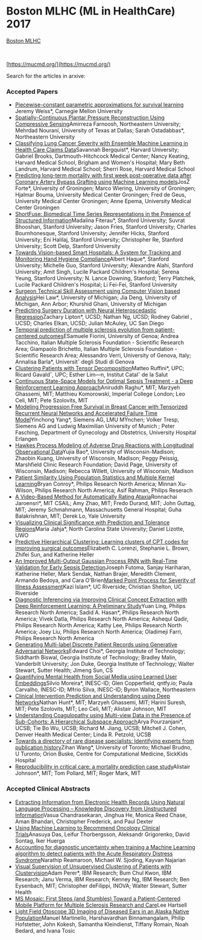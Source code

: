 # Boston MLHC (ML in HealthCare) 2017

[Boston MLHC](../../attachments/8388616/8388615.pptx)

 

[https://mucmd.org/](https://mucmd.org/)

Search for the articles in arxive:

### Accepted Papers

* [Piecewise-constant parametric approximations for survival learning](https://mucmd.org/CameraReadySubmissions/1%5CCameraReadySubmission%5Cpcpas.pdf) Jeremy Weiss*, Carnegie Mellon University
* [Spatially-Continuous Plantar Pressure Reconstruction Using Compressive Sensing](https://mucmd.org/CameraReadySubmissions/4%5CCameraReadySubmission%5CP_Farnoosh_Sparse_MLHC.pdf)Amirreza Farnoosh, Northeastern University; Mehrdad Nourani, University of Texas at Dallas; Sarah Ostadabbas*, Northeastern University
* [Classifying Lung Cancer Severity with Ensemble Machine Learning in Health Care Claims Data](https://mucmd.org/CameraReadySubmissions/9%5CCameraReadySubmission%5CCLC_camera_ready.pdf)Savannah Bergquist*, Harvard University; Gabriel Brooks, Dartmouth-Hitchcock Medical Center; Nancy Keating, Harvard Medical School, Brigham and Women's Hospital; Mary Beth Landrum, Harvard Medical School; Sherri Rose, Harvard Medical School
* [Predicting long-term mortality with first week post-operative data after Coronary Artery Bypass Grafting using Machine Learning models](https://mucmd.org/CameraReadySubmissions/13%5CCameraReadySubmission%5CSubmission%2013%20-%20Forte%20et%20al..pdf)JosŽ Forte*, University of Groningen; Marco Wiering, University of Groningen; Hjalmar Bouma, University Medical Center Groningen; Fred de Geus, University Medical Center Groningen; Anne Epema, University Medical Center Groningen
* [ShortFuse: Biomedical Time Series Representations in the Presence of Structured Information](https://mucmd.org/CameraReadySubmissions/16_short_fuse_paper(1).pdf)Madalina Fiterau*, Stanford University; Suvrat Bhooshan, Stanford University; Jason Fries, Stanford University; Charles Bournhonesque, Stanford University; Jennifer Hicks, Stanford University; Eni Halilaj, Stanford University; Christopher Re, Stanford University; Scott Delp, Stanford University
* [Towards Vision-based Smart Hospitals: A System for Tracking and Monitoring Hand Hygiene Compliance](https://mucmd.org/CameraReadySubmissions/23%5CCameraReadySubmission%5C0023.pdf)Albert Haque*, Stanford University; Michelle Guo, Stanford University; Alexandre Alahi, Stanford University; Amit Singh, Lucile Packard Children's Hospital; Serena Yeung, Stanford University; N. Lance Downing, Stanford; Terry Platchek, Lucile Packard Children's Hospital; Li Fei-Fei, Stanford University
* [Surgeon Technical Skill Assessment using Computer Vision based Analysis](https://mucmd.org/CameraReadySubmissions/25%5CCameraReadySubmission%5Csample.pdf)Hei Law*, University of Michigan; Jia Deng, University of Michigan, Ann Arbor; Khurshid Ghani, University of Michigan
* [Predicting Surgery Duration with Neural Heteroscedastic Regression](https://mucmd.org/CameraReadySubmissions/26%5CCameraReadySubmission%5Ccamera-ready-predicting(3).pdf)Zachary Lipton*, UCSD; Nathan Ng, UCSD; Rodney Gabriel , UCSD; Charles Elkan, UCSD; Julian McAuley, UC San Diego
* [Temporal prediction of multiple sclerosis evolution from patient-centered outcomes](https://mucmd.org/CameraReadySubmissions/27%5CCameraReadySubmission%5CFiorini_etal_MLHC2017.pdf)ESamuele Fiorini, University of Genoa; Andrea Tacchino, Italian Multiple Sclerosis Foundation - Scientific Research Area; Giampaolo Brichetto, Italian Multiple Sclerosis Foundation - Scientific Research Area; Alessandro Verri, University of Genova, Italy; Annalisa Barla*, Universitˆ degli Studi di Genova
* [Clustering Patients with Tensor Decomposition](https://mucmd.org/CameraReadySubmissions/31%5CCameraReadySubmission%5Cclustering-patients-tensor-full.pdf)Matteo Ruffini*, UPC; Ricard Gavaldˆ, UPC; Esther Lim—n, Institut Catalˆ de la Salut
* [Continuous State-Space Models for Optimal Sepsis Treatment - a Deep Reinforcement Learning Approach](https://mucmd.org/CameraReadySubmissions/34%5CCameraReadySubmission%5Ccontinuous-state-space%20_FINAL.pdf)Aniruddh Raghu*, MIT; Marzyeh Ghassemi, MIT; Matthieu Komorowski, Imperial College London; Leo Celi, MIT; Pete Szolovits, MIT
* [Modeling Progression Free Survival in Breast Cancer with Tensorized Recurrent Neural Networks and Accelerated Failure Time Model](https://mucmd.org/CameraReadySubmissions/37%5CCameraReadySubmission%5CPFS_TTRNN_AFT_CameraReady.pdf)Yinchong Yang*, Siemens AG, LMU MŸnchen; Volker Tresp, Siemens AG and Ludwig Maximilian University of Munich ; Peter Fasching, Department of Gynecology and Obstetrics, University Hospital Erlangen
* [Hawkes Process Modeling of Adverse Drug Reactions with Longitudinal Observational Data](https://mucmd.org/CameraReadySubmissions/39%5CCameraReadySubmission%5Cmlhc-camera-ready.pdf)Yujia Bao*, University of Wisconsin-Madison; Zhaobin Kuang, University of Wisconsin, Madison; Peggy Peissig, Marshfield Clinic Research Foundation; David Page, University of Wisconsin, Madison; Rebecca Willett, University of Wisconsin, Madison
* [Patient Similarity Using Population Statistics and Multiple Kernel Learning](https://mucmd.org/CameraReadySubmissions/40%5CCameraReadySubmission%5Cpatient_similarity.pdf)Bryan Conroy*, Philips Research North America; Minnan Xu-Wilson, Philips Research North America; Asif Rahman, Philips Reserach
* [A Video-Based Method for Automatically Rating Ataxia](https://mucmd.org/CameraReadySubmissions/46%5CCameraReadySubmission%5Cmain.pdf)Ronnachai Jaroensri*, MIT CSAIL; Amy Zhao, MIT; Fredo Durand, MIT; John Guttag, MIT; Jeremy Schmahmann, Massachusetts General Hospital; Guha Balakrishnan, MIT; Derek Lo, Yale University
* [Visualizing Clinical Significance with Prediction and Tolerance Regions](https://mucmd.org/CameraReadySubmissions/51%5CCameraReadySubmission%5Cjahja_lizotte_tolerance.pdf)Maria Jahja*, North Carolina State University; Daniel Lizotte, UWO
* [Predictive Hierarchical Clustering: Learning clusters of CPT codes for improving surgical outcomes](https://mucmd.org/CameraReadySubmissions/52%5CCameraReadySubmission%5CMLHC_FINAL_cameraready.pdf)Elizabeth C. Lorenzi, Stephanie L. Brown, Zhifei Sun, and Katherine Heller
* [An Improved Multi-Output Gaussian Process RNN with Real-Time Validation for Early Sepsis Detection](https://mucmd.org/CameraReadySubmissions/53%5CCameraReadySubmission%5CCR.pdf)Joseph Futoma, Sanjay Hariharan, Katherine Heller, Mark Sendak, Nathan Brajer, Meredith Clement, Armando Bedoya, and Cara O'Brien[Marked Point Process for Severity of Illness Assessment](https://mucmd.org/CameraReadySubmissions/54%5CCameraReadySubmission%5Cmucmd_edited.pdf)Kazi Islam*, UC Riverside; Christian Shelton, UC Riverside
* [Diagnostic Inferencing via Improving Clinical Concept Extraction with Deep Reinforcement Learning: A Preliminary Study](https://mucmd.org/CameraReadySubmissions/60%5CCameraReadySubmission%5Ccamera-ready_DRL_concept-extract_v2.pdf)Yuan Ling, Philips Research North America; Sadid A. Hasan*, Philips Research North America; Vivek Datla, Philips Research North America; Ashequl Qadir, Philips Research North America; Kathy Lee, Philips Research North America; Joey Liu, Philips Research North America; Oladimeji Farri, Philips Research North America
* [Generating Multi-label Discrete Patient Records using Generative Adversarial Networks](https://mucmd.org/CameraReadySubmissions/62%5CCameraReadySubmission%5Cmedgan-mlhc-2017.pdf)Edward Choi*, Georgia Institute of Technology; Siddharth Biswal, Georgia Institute of Technology; Bradley Malin, Vanderbilt University; Jon Duke, Georgia Institute of Technology; Walter Stewart, Sutter Health; Jimeng Sun, CS
* [Quantifying Mental Health from Social Media using Learned User Embeddings](https://mucmd.org/CameraReadySubmissions/63%5CCameraReadySubmission%5Cmlhc.pdf)Silvio Moreira*, INESC-ID; Glen Copperfield, qntfy.io; Paula Carvalho, INESC-ID; M‡rio Silva, INESC-ID; Byron Wallace, Northeastern
* [Clinical Intervention Prediction and Understanding using Deep Networks](https://mucmd.org/CameraReadySubmissions/65%5CCameraReadySubmission%5Cclinical-intervention-prediction%20(4).pdf)Nathan Hunt*, MIT; Marzyeh Ghassemi, MIT; Harini Suresh, MIT; Pete Szolovits, MIT; Leo Celi, MIT; Alistair Johnson, MIT
* [Understanding Coagulopathy using Multi-view Data in the Presence of Sub-Cohorts: A Hierarchical Subspace Approach](https://mucmd.org/CameraReadySubmissions/67%5CCameraReadySubmission%5Cunderstanding-coagulopathy-multi%20(6).pdf)Arya Pourzanjani*, UCSB; Tie Bo Wu, UCSB; Richard M. Jiang, UCSB; Mitchell J. Cohen, Denver Health Medical Center; Linda R. Petzold, UCSB
* [Towards a directory of rare disease specialists: Identifying experts from publication history](https://mucmd.org/CameraReadySubmissions/76%5CCameraReadySubmission%5CMLHC.pdf)Zihan Wang*, University of Toronto; Michael Brudno, U Turonto; Orion Buske, Centre for Computational Medicine, SickKids Hospital
* [Reproducibility in critical care: a mortality prediction case study](https://mucmd.org/CameraReadySubmissions/77_reproducibility-critical-care.pdf)Alistair Johnson*, MIT; Tom Pollard, MIT; Roger Mark, MIT

### Accepted Clinical Abstracts

* [Extracting Information from Electronic Health Records Using Natural Language Processing – Knowledge Discovery from Unstructured Information](https://mucmd.org/CameraReadySubmissions/7%5Cclinical_abstracts%203.pdf)Vasua Chandrasekaran, Jinghua He, Monica Reed Chase, Aman Bhandari, Christopher Frederick, and Paul Dexter
* [Using Machine Learning to Recommend Oncology Clinical Trials](https://mucmd.org/CameraReadySubmissions/21%5Cclinical_abstracts%201.pdf)Anasuya Das, Leifur Thorbergsson, Aleksandr Grigorenko, David Sontag, Iker Huerga
* [Accounting for diagnostic uncertainty when training a Machine Learning algorithm to detect patients with the Acute Respiratory Distress Syndrome](https://mucmd.org/CameraReadySubmissions/33%5Cclinical_abstracts%202.pdf)Narathip Reamaroon, Michael W. Sjoding, Kayvan Najarian
* [Visual Supervision of Unsupervised Clustering of Patients with Clustervision](https://mucmd.org/CameraReadySubmissions/36%5Cclinical_abstracts%204.pdf)Adam Perer*, IBM Research; Bum Chul Kwon, IBM Research; Janu Verma, IBM Research; Kenney Ng, IBM Research; Ben Eysenbach, MIT; Christopher deFilippi, INOVA; Walter Stewart, Sutter Health
* [MS Mosaic: First Steps (and Stumbles) Toward a Patient-Centered Mobile Platform for Multiple Sclerosis Research and Care](https://mucmd.org/CameraReadySubmissions/MS%20Mosiac.pdf)Lee Hartsell
* [Light Field Otoscope 3D Imaging of Diseased Ears in an Alaska Native Population](https://mucmd.org/CameraReadySubmissions/74%5Cclinical_abstracts%205.pdf)Manuel Martinello, Harshavardhan Binnamangalam, Philip Hofstetter, John Kokesh, Samantha Kleindienst, Tiffany Romain, Noah Bedard, and Ivana Tosic
